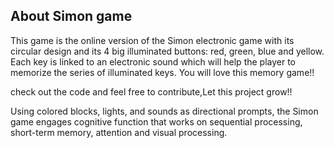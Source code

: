 
## About Simon game

This game is the online version of the Simon electronic game with its circular design and its 4 big illuminated buttons: red, green, blue and yellow. Each key is linked to an electronic sound which will help the player to memorize the series of illuminated keys. You will love this memory game!!


check out the code and feel free to contribute,Let this project grow!!



Using colored blocks, lights, and sounds as directional prompts, the Simon game engages cognitive function that works on sequential processing, short-term memory, attention and visual processing.
